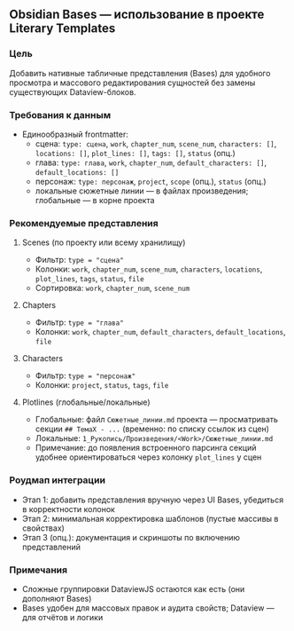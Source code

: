 ## Obsidian Bases — использование в проекте Literary Templates

### Цель
Добавить нативные табличные представления (Bases) для удобного просмотра и массового редактирования сущностей без замены существующих Dataview-блоков.

### Требования к данным
- Единообразный frontmatter:
  - сцена: `type: сцена`, `work`, `chapter_num`, `scene_num`, `characters: []`, `locations: []`, `plot_lines: []`, `tags: []`, `status` (опц.)
  - глава: `type: глава`, `work`, `chapter_num`, `default_characters: []`, `default_locations: []`
  - персонаж: `type: персонаж`, `project`, `scope` (опц.), `status` (опц.)
  - локальные сюжетные линии — в файлах произведения; глобальные — в корне проекта

### Рекомендуемые представления
1) Scenes (по проекту или всему хранилищу)
   - Фильтр: `type = "сцена"`
   - Колонки: `work`, `chapter_num`, `scene_num`, `characters`, `locations`, `plot_lines`, `tags`, `status`, `file`
   - Сортировка: `work`, `chapter_num`, `scene_num`

2) Chapters
   - Фильтр: `type = "глава"`
   - Колонки: `work`, `chapter_num`, `default_characters`, `default_locations`, `file`

3) Characters
   - Фильтр: `type = "персонаж"`
   - Колонки: `project`, `status`, `tags`, `file`

4) Plotlines (глобальные/локальные)
   - Глобальные: файл `Сюжетные_линии.md` проекта — просматривать секции `## ТемаX - ...` (временно: по списку ссылок из сцен)
   - Локальные: `1_Рукопись/Произведения/<Work>/Сюжетные_линии.md`
   - Примечание: до появления встроенного парсинга секций удобнее ориентироваться через колонку `plot_lines` у сцен

### Роудмап интеграции
- Этап 1: добавить представления вручную через UI Bases, убедиться в корректности колонок
- Этап 2: минимальная корректировка шаблонов (пустые массивы в свойствах)
- Этап 3 (опц.): документация и скриншоты по включению представлений

### Примечания
- Сложные группировки DataviewJS остаются как есть (они дополняют Bases)
- Bases удобен для массовых правок и аудита свойств; Dataview — для отчётов и логики



